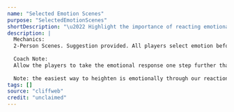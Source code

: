 ```yaml
---
name: "Selected Emotion Scenes"
purpose: "SelectedEmotionScenes"
shortDescription: "\u2022 Highlight the importance of reacting emotionally. \u2022 Encourage players to recognize emotional triggers and activate them."
description: |
  Mechanics:
  2-Person Scenes. Suggestion provided. All players select emotion before entering scenes. Player 1 initiates normally. Player 2 responds with a pre-selected emotion, no matter if it would make sense in regard to the initiation. Player 2 starts at emotional volume of 5 and takes it to 10 by the end of the scene. Player 1 tries to activate and push the emotional response further. Repeat until every player has had a chance to respond emotionally.
  
  Coach Note:
  Allow the players to take the emotional response one step further than they thought they had to. Keep scenes relatively short so everyone has a chance to participate.
  
  Note: the easiest way to heighten is emotionally through our reactions.
tags: []
source: "cliffweb"
credit: "unclaimed"
---
```

